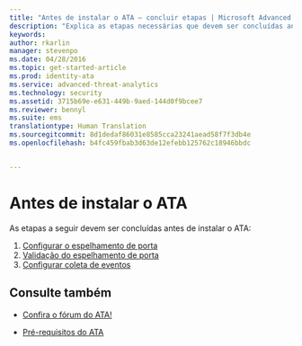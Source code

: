 ```yaml
---
title: "Antes de instalar o ATA — concluir etapas | Microsoft Advanced Threat Analytics"
description: "Explica as etapas necessárias que devem ser concluídas antes da implantação do ATA."
keywords: 
author: rkarlin
manager: stevenpo
ms.date: 04/28/2016
ms.topic: get-started-article
ms.prod: identity-ata
ms.service: advanced-threat-analytics
ms.technology: security
ms.assetid: 3715b69e-e631-449b-9aed-144d0f9bcee7
ms.reviewer: bennyl
ms.suite: ems
translationtype: Human Translation
ms.sourcegitcommit: 8d1dedaf86031e8585cca23241aead58f7f3db4e
ms.openlocfilehash: b4fc459fbab3d63de12efebb125762c18946bbdc


---
```


# Antes de instalar o ATA

As etapas a seguir devem ser concluídas antes de instalar o ATA:

1. [Configurar o espelhamento de porta](configure-port-mirroring.md)
2. [Validação do espelhamento de porta](validate-port-mirroring.md)
3. [Configurar coleta de eventos](configure-event-collection.md)



## Consulte também

- [Confira o fórum do ATA!](https://social.technet.microsoft.com/Forums/security/home?forum=mata)

- [Pré-requisitos do ATA](/advanced-threat-analytics/plan-design/ata-prerequisites)




<!--HONumber=Jun16_HO4-->


